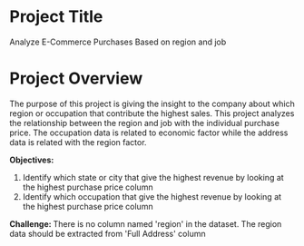 # Project Title
Analyze E-Commerce Purchases Based on region and job

# Project Overview
The purpose of this project is giving the insight to the company about which region or occupation that contribute the highest sales. This project analyzes the relationship between the region and job with the individual purchase price. The occupation data is related to economic factor while the address data is related with the region factor. <br>

<b> Objectives: </b>
1. Identify which state or city that give the highest revenue by looking at the highest purchase price column
2. Identify which occupation that give the highest revenue by looking at the highest purchase price column

<b> Challenge: </b>
There is no column named 'region' in the dataset. The region data should be extracted from 'Full Address' column 
